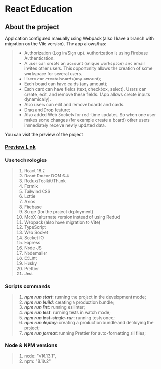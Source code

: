 # React Education

## About the project
Application configured manually using Webpack (also I have a branch with migration on the Vite version). The app allows/has:
>- Authorization (Log in/Sign up). Authorization is using Firebase Authentication.
>- A user can create an account (unique workspace) and email invites other users. This opportunity allows the creation of some workspace for several users.
>- Users can create boards(any amount);
>- Each board can have cards (any amount);
>- Each card can have fields (text, checkbox, select). Users can create, edit, and remove these fields. (App allows create inputs dynamically).
>- Also users can edit and remove boards and cards.
>- Drag and Drop feature;
>- Also added Web Sockets for real-time updates. So when one user makes some changes (for example create a board) other users immediately receive newly updated data. 

You can visit the preview of the project
### [**Preview Link**](https://pointless-humor.surge.sh/)

### **Use technologies**
>1. React 18.2
>2. React Router DOM 6.4
>3. Redux/Toolkit/Thunk
>4. Formik
>5. Tailwind CSS
>6. Lottie
>7. Axios
>8. Firebase
>9. Surge (for the project deployment)
>10. MobX (alternate version instead of using Redux)
>11. Webpack (also have migration to Vite)
>12. TypeScript
>13. Web Socket
>14. Socket IO
>15. Express
>16. Node JS
>17. Nodemailer
>18. ESLint
>19. Husky
>20. Prettier
>21. Jest

### **Scripts commands**
>1. ***npm run start***: running the project in the development mode;
>2. ***npm run build***: creating a production bundle;
>3. ***npm run lint***: running es linter;
>4. ***npm run test***: running tests in watch mode;
>5. ***npm run test-single-run***: running tests once;
>6. ***npm run deploy***: creating a production bundle and deploying the project;
>7. ***npm run format***: running Prettier for auto-formatting all files;

### **Node & NPM versions**
>1. node: "v16.13.1",
>2. npm: "8.19.2"
